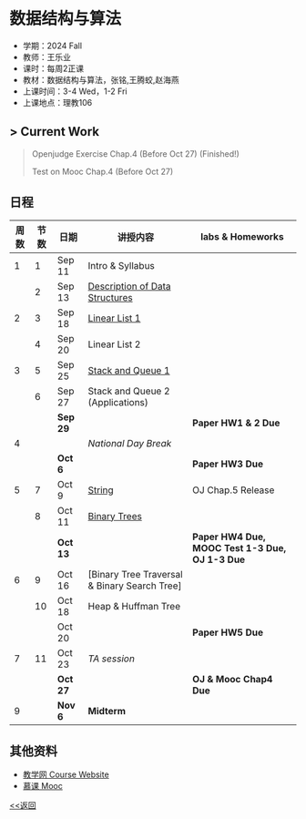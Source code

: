 # 数据结构与算法

* 学期：2024 Fall
* 教师：王乐业
* 课时：每周2正课
* 教材：数据结构与算法，张铭,王腾蛟,赵海燕
* 上课时间：3-4 Wed，1-2 Fri
* 上课地点：理教106

## > Current Work
> Openjudge Exercise Chap.4 (Before Oct 27) (Finished!)
> 
> Test on Mooc Chap.4 (Before Oct 27)

## 日程

| 周数 |节数|日期|讲授内容                             | labs & Homeworks      |
| ---- | -------|-----|------------------------ | ------------- |
|1|1|Sep 11|Intro & Syllabus||
||2|Sep 13|[Description of Data Structures](courses/24fa/dsi/2)||
|2|3|Sep 18|[Linear List 1](courses/24fa/dsi/3)||
||4|Sep 20|Linear List 2||
|3|5|Sep 25|[Stack and Queue 1](courses/24fa/dsi/5)||
||6|Sep 27|Stack and Queue 2 (Applications)||
|||**Sep 29**||**Paper HW1 & 2 Due**|
|4|||*National Day Break*||
|||**Oct 6**||**Paper HW3 Due**|
|5|7|Oct 9|[String](courses/24fa/dsi/7)|OJ Chap.5 Release|
||8|Oct 11|[Binary Trees](courses/24fa/dsi/8)|
|||**Oct 13**||**Paper HW4 Due, MOOC Test 1-3 Due, OJ 1-3 Due**|
|6|9|Oct 16|[Binary Tree Traversal & Binary Search Tree]||
||10|Oct 18|Heap & Huffman Tree||
|||Oct 20||**Paper HW5 Due**|
|7|11|Oct 23|*TA session*|
|||**Oct 27**||**OJ & Mooc Chap4 Due**|
|9||**Nov 6**|**Midterm**||

## 其他资料
* [教学网 Course Website](https://course.pku.edu.cn/webapps/blackboard/execute/announcement?method=search&context=course_entry&course_id=_72859_1&handle=announcements_entry&mode=view)
* [慕课 Mooc](https://www.icourse163.org/course/PKU-1002534001)

[<<返回](university_courses)

